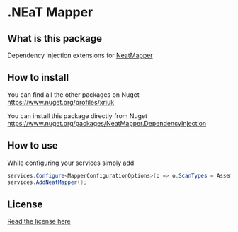 # .NEaT Mapper

## What is this package

Dependency Injection extensions for [NeatMapper](https://www.nuget.org/packages/NeatMapper)

## How to install

You can find all the other packages on Nuget https://www.nuget.org/profiles/xriuk

You can install this package directly from Nuget https://www.nuget.org/packages/NeatMapper.DependencyInjection

## How to use

While configuring your services simply add

```csharp
services.Configure<MapperConfigurationOptions>(o => o.ScanTypes = Assembly.GetExecutingAssembly().GetTypes().ToList());
services.AddNeatMapper();
```

## License

[Read the license here](https://github.com/Xriuk/NeatMapper/tree/main/src/NeatMapper.DependencyInjection/LICENSE.md)